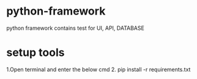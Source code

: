 # python-framework
python framework contains test for UI, API, DATABASE

# setup tools 
1.Open terminal and enter the below cmd
2. pip install -r requirements.txt 
